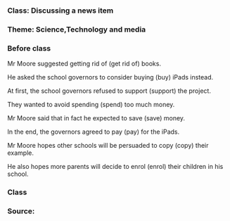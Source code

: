 ### Class: Discussing a news item
### Theme: Science,Technology and media


### Before class



Mr Moore suggested 
getting rid of
 (get rid of) books.
 
He asked the school governors to consider 
buying
 (buy) iPads instead.
 
At first, the school governors refused 
to support
 (support) the project.
 
They wanted to avoid 
spending
 (spend) too much money.
 
Mr Moore said that in fact he expected 
to save
 (save) money.
 
In the end, the governors agreed 
to pay
 (pay) for the iPads.
 
Mr Moore hopes other schools will be persuaded 
to copy
 (copy) their example.
 
He also hopes more parents will decide 
to enrol
 (enrol) their children in his school.

### Class






### Source:

